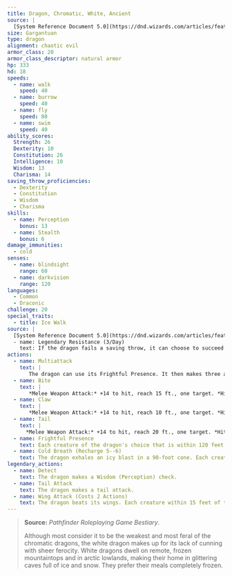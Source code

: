 ```yaml
---
title: Dragon, Chromatic, White, Ancient
source: |
  [System Reference Document 5.0](https://dnd.wizards.com/articles/features/systems-reference-document-srd)
size: Gargantuan
type: dragon
alignment: chaotic evil
armor_class: 20
armor_class_descriptor: natural armor
hp: 333
hd: 18
speeds:
  - name: walk
    speed: 40
  - name: burrow
    speed: 40
  - name: fly
    speed: 80
  - name: swim
    speed: 40
ability_scores:
  Strength: 26
  Dexterity: 10
  Constitution: 26
  Intelligence: 10
  Wisdom: 13
  Charisma: 14
saving_throw_proficiencies:
  - Dexterity
  - Constitution
  - Wisdom
  - Charisma
skills:
  - name: Perception
    bonus: 13
  - name: Stealth
    bonus: 6
damage_immunities:
  - cold
senses:
  - name: blindsight
    range: 60
  - name: darkvision
    range: 120
languages:
  - Common
  - Draconic
challenge: 20
special_traits:
  - title: Ice Walk
source: |
  [System Reference Document 5.0](https://dnd.wizards.com/articles/features/systems-reference-document-srd)    text: The dragon can move across and climb icy surfaces without needing to make an ability check. Additionally, difficult terrain composed of ice or snow doesn't cost it extra moment.
  - name: Legendary Resistance (3/Day)
    text: If the dragon fails a saving throw, it can choose to succeed instead.
actions:
  - name: Multiattack
    text: |
       The dragon can use its Frightful Presence. It then makes three attacks: one with its bite and two with its claws.
  - name: Bite
    text: |
       *Melee Weapon Attack:* +14 to hit, reach 15 ft., one target. *Hit:* 19 (2d10 + 8) piercing damage plus 9 (2d8) cold damage.
  - name: Claw
    text: |
       *Melee Weapon Attack:* +14 to hit, reach 10 ft., one target. *Hit:* 15 (2d6 + 8) slashing damage.
  - name: Tail
    text: |
      *Melee Weapon Attack:* +14 to hit, reach 20 ft., one target. *Hit:* 17 (2d8 + 8) bludgeoning damage.
  - name: Frightful Presence
    text: Each creature of the dragon's choice that is within 120 feet of the dragon and aware of it must succeed on a DC 16 Wisdom saving throw or become frightened for 1 minute. A creature can repeat the saving throw at the end of each of its turns, ending the effect on itself on a success. If a creature's saving throw is successful or the effect ends for it, the creature is immune to the dragon's Frightful Presence for the next 24 hours.
  - name: Cold Breath (Recharge 5--6)
    text: The dragon exhales an icy blast in a 90-foot cone. Each creature in that area must make a DC 22 Constitution saving throw, taking 72 (16d8) cold damage on a failed save, or half as much damage on a successful one.
legendary_actions:
  - name: Detect
    text: The dragon makes a Wisdom (Perception) check.
  - name: Tail Attack
    text: The dragon makes a tail attack.
  - name: Wing Attack (Costs 2 Actions)
    text: The dragon beats its wings. Each creature within 15 feet of the dragon must succeed on a DC 22 Dexterity saving throw or take 15 (2d6 + 8) bludgeoning damage and be knocked prone. The dragon can then fly up to half its flying speed.
---
```


> **Source:** *Pathfinder Roleplaying Game Bestiary*.
>
> Although most consider it to be the weakest and most feral of the chromatic dragons, the white dragon makes up for its lack of cunning with sheer ferocity. White dragons dwell on remote, frozen mountaintops and in arctic lowlands, making their home in glittering caves full of ice and snow. They prefer their meals completely frozen.
